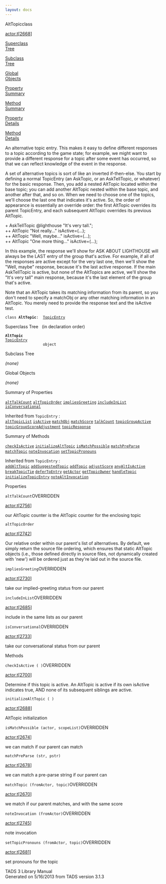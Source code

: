 ```yaml
---
layout: docs
---
```

<span class="title">AltTopic</span><span class="type">class</span>

[actor.t](../file/actor.t.html)\[[2668](../source/actor.t.html#2668)\]

[Superclass  
Tree](#_SuperClassTree_)

[Subclass  
Tree](#_SubClassTree_)

[Global  
Objects](#_ObjectSummary_)

[Property  
Summary](#_PropSummary_)

[Method  
Summary](#_MethodSummary_)

[Property  
Details](#_Properties_)

[Method  
Details](#_Methods_)



An alternative topic entry. This makes it easy to define different
responses to a topic according to the game state; for example, we might
want to provide a different response for a topic after some event has
occurred, so that we can reflect knowledge of the event in the response.

A set of alternative topics is sort of like an inverted if-then-else.
You start by defining a normal TopicEntry (an AskTopic, or an
AskTellTopic, or whatever) for the basic response. Then, you add a
nested AltTopic located within the base topic; you can add another
AltTopic nested within the base topic, and another after that, and so
on. When we need to choose one of the topics, we'll choose the last one
that indicates it's active. So, the order of appearance is essentially
an override order: the first AltTopic overrides its parent TopicEntry,
and each subsequent AltTopic overrides its previous AltTopic.

\+ AskTellTopic @lighthouse "It's very tall.";  
++ AltTopic "Not really..." isActive=(...);  
++ AltTopic "Well, maybe..." isActive=(...);  
++ AltTopic "One more thing..." isActive=(...);

In this example, the response we'll show for ASK ABOUT LIGHTHOUSE will
always be the LAST entry of the group that's active. For example, if all
of the responses are active except for the very last one, then we'll
show the "Well, maybe" response, because it's the last active response.
If the main AskTellTopic is active, but none of the AltTopics are
active, we'll show the "It's very tall" main response, because it's the
last element of the group that's active.

Note that an AltTopic takes its matching information from its parent, so
you don't need to specify a matchObj or any other matching information
in an AltTopic. You merely need to provide the response text and the
isActive test.

`class `**`AltTopic`**` :   `[`TopicEntry`](../object/TopicEntry.html)



<span id="_SuperClassTree_"></span>



<span class="hdln">Superclass Tree</span>   (in declaration order)



**`AltTopic`**  
[`TopicEntry`](../object/TopicEntry.html)  
`                 object`  
<span id="_SubClassTree_"></span>



<span class="hdln">Subclass Tree</span>  



*(none)* <span id="_ObjectSummary_"></span>



<span class="hdln">Global Objects</span>  



*(none)* <span id="_PropSummary_"></span>



<span class="hdln">Summary of Properties</span>  



[`altTalkCount`](#altTalkCount) [`altTopicOrder`](#altTopicOrder) [`impliesGreeting`](#impliesGreeting) [`includeInList`](#includeInList) [`isConversational`](#isConversational)

Inherited from `TopicEntry` :  
[`altTopicList`](../object/TopicEntry.html#altTopicList) [`isActive`](../object/TopicEntry.html#isActive) [`matchObj`](../object/TopicEntry.html#matchObj) [`matchScore`](../object/TopicEntry.html#matchScore) [`talkCount`](../object/TopicEntry.html#talkCount) [`topicGroupActive`](../object/TopicEntry.html#topicGroupActive) [`topicGroupScoreAdjustment`](../object/TopicEntry.html#topicGroupScoreAdjustment) [`topicResponse`](../object/TopicEntry.html#topicResponse)

<span id="_MethodSummary_"></span>



<span class="hdln">Summary of Methods</span>  



[`checkIsActive`](#checkIsActive) [`initializeAltTopic`](#initializeAltTopic) [`isMatchPossible`](#isMatchPossible) [`matchPreParse`](#matchPreParse) [`matchTopic`](#matchTopic) [`noteInvocation`](#noteInvocation) [`setTopicPronouns`](#setTopicPronouns)

Inherited from `TopicEntry` :  
[`addAltTopic`](../object/TopicEntry.html#addAltTopic) [`addSuggestedTopic`](../object/TopicEntry.html#addSuggestedTopic) [`addTopic`](../object/TopicEntry.html#addTopic) [`adjustScore`](../object/TopicEntry.html#adjustScore) [`anyAltIsActive`](../object/TopicEntry.html#anyAltIsActive) [`breakTopicTie`](../object/TopicEntry.html#breakTopicTie) [`deferToEntry`](../object/TopicEntry.html#deferToEntry) [`getActor`](../object/TopicEntry.html#getActor) [`getTopicOwner`](../object/TopicEntry.html#getTopicOwner) [`handleTopic`](../object/TopicEntry.html#handleTopic) [`initializeTopicEntry`](../object/TopicEntry.html#initializeTopicEntry) [`noteAltInvocation`](../object/TopicEntry.html#noteAltInvocation)

<span id="_Properties_"></span>



<span class="hdln">Properties</span>  



<span id="altTalkCount"></span>

`altTalkCount`<span class="rem">OVERRIDDEN</span>

[actor.t](../file/actor.t.html)\[[2756](../source/actor.t.html#2756)\]



our AltTopic counter is the AltTopic counter for the enclosing topic



<span id="altTopicOrder"></span>

`altTopicOrder`

[actor.t](../file/actor.t.html)\[[2742](../source/actor.t.html#2742)\]



Our relative order within our parent's list of alternatives. By default,
we simply return the source file ordering, which ensures that static
AltTopic objects (i.e., those defined directly in source files, not
dynamically created with 'new') will be ordered just as they're laid out
in the source file.



<span id="impliesGreeting"></span>

`impliesGreeting`<span class="rem">OVERRIDDEN</span>

[actor.t](../file/actor.t.html)\[[2730](../source/actor.t.html#2730)\]



take our implied-greeting status from our parent



<span id="includeInList"></span>

`includeInList`<span class="rem">OVERRIDDEN</span>

[actor.t](../file/actor.t.html)\[[2685](../source/actor.t.html#2685)\]



include in the same lists as our parent



<span id="isConversational"></span>

`isConversational`<span class="rem">OVERRIDDEN</span>

[actor.t](../file/actor.t.html)\[[2733](../source/actor.t.html#2733)\]



take our conversational status from our parent



<span id="_Methods_"></span>



<span class="hdln">Methods</span>  



<span id="checkIsActive"></span>

`checkIsActive ( )`<span class="rem">OVERRIDDEN</span>

[actor.t](../file/actor.t.html)\[[2700](../source/actor.t.html#2700)\]



Determine if this topic is active. An AltTopic is active if its own
isActive indicates true, AND none of its subsequent siblings are active.



<span id="initializeAltTopic"></span>

`initializeAltTopic ( )`

[actor.t](../file/actor.t.html)\[[2688](../source/actor.t.html#2688)\]



AltTopic initialization



<span id="isMatchPossible"></span>

`isMatchPossible (actor, scopeList)`<span class="rem">OVERRIDDEN</span>

[actor.t](../file/actor.t.html)\[[2674](../source/actor.t.html#2674)\]



we can match if our parent can match



<span id="matchPreParse"></span>

`matchPreParse (str, pstr)`

[actor.t](../file/actor.t.html)\[[2678](../source/actor.t.html#2678)\]



we can match a pre-parse string if our parent can



<span id="matchTopic"></span>

`matchTopic (fromActor, topic)`<span class="rem">OVERRIDDEN</span>

[actor.t](../file/actor.t.html)\[[2670](../source/actor.t.html#2670)\]



we match if our parent matches, and with the same score



<span id="noteInvocation"></span>

`noteInvocation (fromActor)`<span class="rem">OVERRIDDEN</span>

[actor.t](../file/actor.t.html)\[[2745](../source/actor.t.html#2745)\]



note invocation



<span id="setTopicPronouns"></span>

`setTopicPronouns (fromActor, topic)`<span class="rem">OVERRIDDEN</span>

[actor.t](../file/actor.t.html)\[[2681](../source/actor.t.html#2681)\]



set pronouns for the topic





TADS 3 Library Manual  
Generated on 5/16/2013 from TADS version 3.1.3



